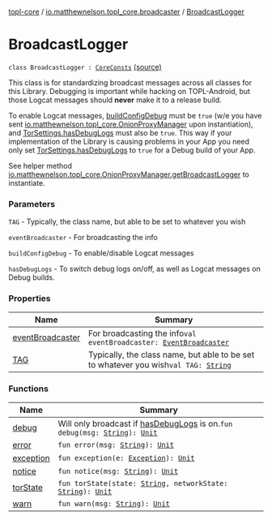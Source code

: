[topl-core](../../index.md) / [io.matthewnelson.topl_core.broadcaster](../index.md) / [BroadcastLogger](./index.md)

# BroadcastLogger

`class BroadcastLogger : `[`CoreConsts`](../../io.matthewnelson.topl_core.util/-core-consts/index.md) [(source)](https://github.com/05nelsonm/TorOnionProxyLibrary-Android/blob/master/topl-core/src/main/java/io/matthewnelson/topl_core/broadcaster/BroadcastLogger.kt#L98)

This class is for standardizing broadcast messages across all classes for this Library.
Debugging is important while hacking on TOPL-Android, but those Logcat messages
should **never** make it to a release build.

To enable Logcat messages, [buildConfigDebug](#) must be `true` (w/e you have sent
[io.matthewnelson.topl_core.OnionProxyManager](../../io.matthewnelson.topl_core/-onion-proxy-manager/index.md) upon instantiation), and
[TorSettings.hasDebugLogs](../../..//topl-core-base/io.matthewnelson.topl_core_base/-tor-settings/has-debug-logs.md) must also be `true`. This way if your implementation of the
Library is causing problems in your App you need only set [TorSettings.hasDebugLogs](../../..//topl-core-base/io.matthewnelson.topl_core_base/-tor-settings/has-debug-logs.md) to
`true` for a Debug build of your App.

See helper method [io.matthewnelson.topl_core.OnionProxyManager.getBroadcastLogger](../../io.matthewnelson.topl_core/-onion-proxy-manager/get-broadcast-logger.md) to
instantiate.

### Parameters

`TAG` - Typically, the class name, but able to be set to whatever you wish

`eventBroadcaster` - For broadcasting the info

`buildConfigDebug` - To enable/disable Logcat messages

`hasDebugLogs` - To switch debug logs on/off, as well as Logcat messages on Debug builds.

### Properties

| Name | Summary |
|---|---|
| [eventBroadcaster](event-broadcaster.md) | For broadcasting the info`val eventBroadcaster: `[`EventBroadcaster`](../../..//topl-core-base/io.matthewnelson.topl_core_base/-event-broadcaster/index.md) |
| [TAG](-t-a-g.md) | Typically, the class name, but able to be set to whatever you wish`val TAG: `[`String`](https://kotlinlang.org/api/latest/jvm/stdlib/kotlin/-string/index.html) |

### Functions

| Name | Summary |
|---|---|
| [debug](debug.md) | Will only broadcast if [hasDebugLogs](#) is on.`fun debug(msg: `[`String`](https://kotlinlang.org/api/latest/jvm/stdlib/kotlin/-string/index.html)`): `[`Unit`](https://kotlinlang.org/api/latest/jvm/stdlib/kotlin/-unit/index.html) |
| [error](error.md) | `fun error(msg: `[`String`](https://kotlinlang.org/api/latest/jvm/stdlib/kotlin/-string/index.html)`): `[`Unit`](https://kotlinlang.org/api/latest/jvm/stdlib/kotlin/-unit/index.html) |
| [exception](exception.md) | `fun exception(e: `[`Exception`](https://kotlinlang.org/api/latest/jvm/stdlib/kotlin/-exception/index.html)`): `[`Unit`](https://kotlinlang.org/api/latest/jvm/stdlib/kotlin/-unit/index.html) |
| [notice](notice.md) | `fun notice(msg: `[`String`](https://kotlinlang.org/api/latest/jvm/stdlib/kotlin/-string/index.html)`): `[`Unit`](https://kotlinlang.org/api/latest/jvm/stdlib/kotlin/-unit/index.html) |
| [torState](tor-state.md) | `fun torState(state: `[`String`](https://kotlinlang.org/api/latest/jvm/stdlib/kotlin/-string/index.html)`, networkState: `[`String`](https://kotlinlang.org/api/latest/jvm/stdlib/kotlin/-string/index.html)`): `[`Unit`](https://kotlinlang.org/api/latest/jvm/stdlib/kotlin/-unit/index.html) |
| [warn](warn.md) | `fun warn(msg: `[`String`](https://kotlinlang.org/api/latest/jvm/stdlib/kotlin/-string/index.html)`): `[`Unit`](https://kotlinlang.org/api/latest/jvm/stdlib/kotlin/-unit/index.html) |
